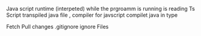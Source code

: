 
Java script runtime (interpeted) while the prgroamm is running is reading 
Ts Script transpiled java file , compiler for javscript compilet java in type


Fetch Pull changes
.gitignore ignore Files

